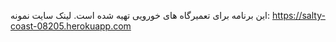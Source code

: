 این برنامه برای تعمیرگاه های خورویی تهیه شده است.
لینک سایت نمونه:
https://salty-coast-08205.herokuapp.com
